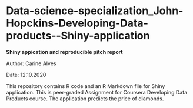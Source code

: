 # Data-science-specialization_John-Hopckins-Developing-Data-products--Shiny-application
**Shiny appication and reproducible pitch report**

Author: Carine Alves

Date: 12.10.2020

This repository contains R code and an R Markdown file for Shiny application. This is peer-graded Assignment for Coursera Developing Data Products course. The application predicts the price of diamonds.
